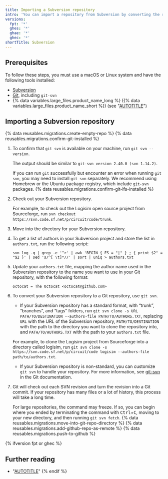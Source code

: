 ```yaml
---
title: Importing a Subversion repository
intro: 'You can import a repository from Subversion by converting the repository to Git, then pushing the Git repository to {% data variables.product.product_name %}.'
versions:
  fpt: '*'
  ghes: '*'
  ghae: '*'
  ghec: '*'
shortTitle: Subversion
---
```


## Prerequisites

To follow these steps, you must use a macOS or Linux system and have the following tools installed:

- [Subversion](https://subversion.apache.org)
- [Git](https://git-scm.com/downloads), including `git-svn`
- {% data variables.large_files.product_name_long %} ({% data variables.large_files.product_name_short %}) (see "[AUTOTITLE](/repositories/working-with-files/managing-large-files/installing-git-large-file-storage)")

## Importing a Subversion repository

{% data reusables.migrations.create-empty-repo %}
{% data reusables.migrations.confirm-git-installed %}
1. To confirm that `git svn` is available on your machine, run `git svn --version`.

   The output should be similar to `git-svn version 2.40.0 (svn 1.14.2)`.

   If you can run `git` successfully but encounter an error when running `git svn`, you may need to install `git svn` separately. We recommend using Homebrew or the Ubuntu package registry, which include `git-svn` packages.
{% data reusables.migrations.confirm-git-lfs-installed %}
1. Check out your Subversion repository.

   For example, to check out the Logisim open source project from Sourceforge, run `svn checkout https://svn.code.sf.net/p/circuit/code/trunk`.
1. Move into the directory for your Subversion repository.
1. To get a list of authors in your Subversion project and store the list in `authors.txt`, run the following script:

   ```shell copy
   svn log -q | grep -e '^r' | awk 'BEGIN { FS = "|" } ; { print $2" = "$2 }' | sed 's/^[ \t]*//' | sort | uniq > authors.txt
   ```

1. Update your `authors.txt` file, mapping the author name used in the Subversion repository to the name you want to use in your Git repository, with the following format:

   ```
   octocat = The Octocat <octocat@github.com>
   ```

1. To convert your Subversion repository to a Git repository, use `git svn`.

   - If your Subversion repository has a standard format, with “trunk”, “branches”, and “tags” folders, run `git svn clone -s URL PATH/TO/DESTINATION --authors-file PATH/TO/AUTHORS.TXT`, replacing `URL` with the URL of the Subversion repository, `PATH/TO/DESTINATION` with the path to the directory you want to clone the repository into, and `PATH/TO/AUTHORS.TXT` with the path to your `authors.txt` file.

    For example, to clone the Logisim project from Sourceforge into a directory called logisim, run `git svn clone -s https://svn.code.sf.net/p/circuit/code logisim --authors-file path/to/authors.txt`.

   - If your Subversion repository is non-standard, you can customize `git svn` to handle your repository. For more information, see [git-svn](https://git-scm.com/docs/git-svn) in the Git documentation.
1. Git will check out each SVN revision and turn the revision into a Git commit. If your repository has many files or a lot of history, this process will take a long time.

   For large repositories, the command may freeze. If so, you can begin where you ended by terminating the command with <kbd>Ctrl</kbd>+<kbd>C</kbd>, moving to your new directory, and then running `git svn fetch`.
{% data reusables.migrations.move-into-git-repo-directory %}
{% data reusables.migrations.add-github-repo-as-remote %}
{% data reusables.migrations.push-to-github %}

{% ifversion fpt or ghec %}
## Further reading

- "[AUTOTITLE](/get-started/using-git/troubleshooting-the-2-gb-push-limit)"
{% endif %}